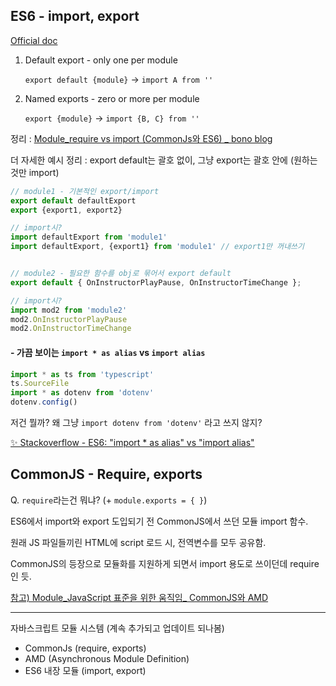 ## ES6 - import, export

[Official doc](https://developer.mozilla.org/en-US/docs/Web/JavaScript/Reference/Statements/export)

1. Default export - only one per module

   `export default {module}`
   → `import A from ''`

2. Named exports - zero or more per module

   `export {module}`
   → `import {B, C} from ''`

정리 : [Module_require vs import (CommonJs와 ES6) _ bono blog](https://blueshw.github.io/2017/05/16/ES-require-vs-import/)



더 자세한 예시 정리 : 
export default는 괄호 없이, 그냥 export는 괄호 안에 (원하는 것만 import)

```js
// module1 - 기본적인 export/import
export default defaultExport
export {export1, export2}

// import시?
import defaultExport from 'module1'
import defaultExport, {export1} from 'module1' // export1만 꺼내쓰기


// module2 - 필요한 함수를 obj로 묶어서 export default 
export default { OnInstructorPlayPause, OnInstructorTimeChange };

// import시?
import mod2 from 'module2'
mod2.OnInstructorPlayPause
mod2.OnInstructorTimeChange 
```



#### - 가끔 보이는 `import * as alias` vs `import alias`

```typescript
import * as ts from 'typescript'
ts.SourceFile
import * as dotenv from 'dotenv'
dotenv.config()
```

저건 뭘까? 왜 그냥 `import dotenv from 'dotenv'` 라고 쓰지 않지?

[✨ Stackoverflow - ES6: "import * as alias" vs "import alias"](https://stackoverflow.com/questions/45697628/es6-import-as-alias-vs-import-alias)





## CommonJS - Require, exports

Q. `require`라는건 뭐냐? (+ `module.exports = { }`)

ES6에서 import와 export 도입되기 전 CommonJS에서 쓰던 모듈 import 함수.

원래 JS 파일들끼린 HTML에 script 로드 시, 전역변수를 모두 공유함.

CommonJS의 등장으로 모듈화를 지원하게 되면서 import 용도로 쓰이던데 require인 듯.

[참고) Module_JavaScript 표준을 위한 움직임_ CommonJS와 AMD](https://d2.naver.com/helloworld/12864)





---

자바스크립트 모듈 시스템 (계속 추가되고 업데이트 되나봄)

* CommonJs (require, exports)
* AMD (Asynchronous Module Definition)
* ES6 내장 모듈 (import, export)



